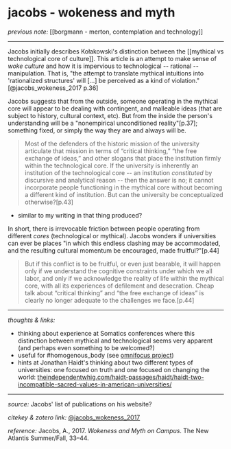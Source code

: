 # jacobs - wokeness and myth

_previous note:_ [[borgmann - merton, contemplation and technology]]

---

Jacobs initially describes Kołakowski's distinction between the [[mythical vs technological core of culture]]. This article is an attempt to make sense of _woke culture_ and how it is impervious to technological -- rational -- manipulation. That is, "the attempt to translate mythical intuitions into 'rationalized structures' will [...] be perceived as a kind of violation."[@jacobs_wokeness_2017 p.36]

Jacobs suggests that from the outside, someone operating in the mythical core will appear to be dealing with contingent, and malleable ideas (that are subject to history, cultural context, etc). But from the inside the person's understanding will be a "nonempirical unconditioned reality"[p.37]; something fixed, or simply the way they are and always will be. 

>Most of the defenders of the historic mission of the university articulate that mission in terms of “critical thinking,” “the free exchange of ideas,” and other slogans that place the institution firmly within the technological core. If the university is inherently an institution of the technological core -- an institution _constituted_ by discursive and analytical reason -- then the answer is no; it cannot incorporate people functioning in the mythical core without becoming a different kind of institution. But can the university be conceptualized otherwise?[p.43]

- similar to my writing in that thing produced?

In short, there is irrevocable friction between people operating from different _cores_ (technological or mythical). Jacobs wonders if universities can ever be places "in which this endless clashing may be accommodated, and the resulting cultural momentum be encouraged, made fruitful?"[p.44]

>But if this conflict is to be fruitful, or even just bearable, it will happen only if we understand the cognitive constraints under which we all labor, and only if we acknowledge the reality of life within the mythical core, with all its experiences of defilement and desecration. Cheap talk about “critical thinking” and “the free exchange of ideas” is clearly no longer adequate to the challenges we face.[p.44]

---

_thoughts & links:_

- thinking about experience at Somatics conferences where this distinction between mythical and technological seems very apparent (and perhaps even something to be welcomed?)
- useful for #homogenous_body (see [omnifocus project](omnifocus:///task/kZagjFM2OOZ
))
- hints at Jonathan Haidt's thinking about two different types of universities: one focused on truth and one focused on changing the world: [theindependentwhig.com/haidt-passages/haidt/haidt-two-incompatible-sacred-values-in-american-universities/](https://theindependentwhig.com/haidt-passages/haidt/haidt-two-incompatible-sacred-values-in-american-universities/)

---

_source:_ Jacobs' list of publications on his website?

_citekey & zotero link:_ [@jacobs_wokeness_2017](zotero://select/items/1_RAXCZ9VD)

_reference:_ Jacobs, A., 2017. _Wokeness and Myth on Campus_. The New Atlantis Summer/Fall, 33–44.


